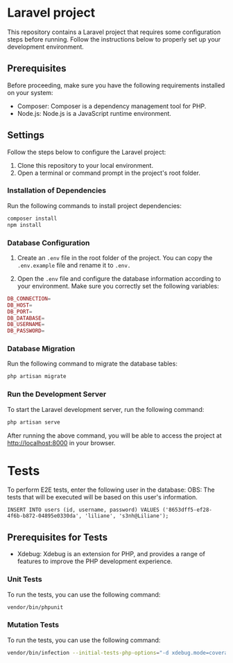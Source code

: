 # Laravel project

This repository contains a Laravel project that requires some configuration steps before running. Follow the instructions below to properly set up your development environment.

## Prerequisites

Before proceeding, make sure you have the following requirements installed on your system:

* Composer: Composer is a dependency management tool for PHP.
* Node.js: Node.js is a JavaScript runtime environment.

## Settings
Follow the steps below to configure the Laravel project:

1. Clone this repository to your local environment.
2. Open a terminal or command prompt in the project's root folder.

### Installation of Dependencies

Run the following commands to install project dependencies:
```bash
composer install
npm install
```

### Database Configuration

1. Create an `.env` file in the root folder of the project. You can copy the `.env.example` file and rename it to `.env.`

2. Open the `.env` file and configure the database information according to your environment. Make sure you correctly set the following variables:
```php
DB_CONNECTION=
DB_HOST=
DB_PORT=
DB_DATABASE=
DB_USERNAME=
DB_PASSWORD=
```

### Database Migration

Run the following command to migrate the database tables:
```bash
php artisan migrate
```

### Run the Development Server
To start the Laravel development server, run the following command:
```bash
php artisan serve
```

After running the above command, you will be able to access the project at [http://localhost:8000](http://localhost:8000) in your browser.

# Tests

To perform E2E tests, enter the following user in the database:
OBS: The tests that will be executed will be based on this user's information.
```
INSERT INTO users (id, username, password) VALUES ('8653dff5-ef28-4f6b-b872-04895e0330da', 'liliane', 's3nh@Liliane');
```
## Prerequisites for Tests

* Xdebug: Xdebug is an extension for PHP, and provides a range of features to improve the PHP development experience.

### Unit Tests

To run the tests, you can use the following command:

```bash
vendor/bin/phpunit
```
### Mutation Tests

To run the tests, you can use the following command:

```bash
vendor/bin/infection --initial-tests-php-options="-d xdebug.mode=coverage"
```